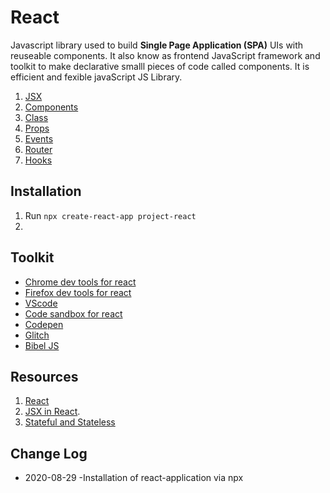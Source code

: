 # React

Javascript library used to build **Single Page Application (SPA)** UIs with reuseable components.
It also know as frontend JavaScript framework and toolkit to make declarative smalll pieces of code called components.
It is efficient and fexible javaScript JS Library.

  1. [JSX](https://github.com/arsibux/react-app/blob/main/docs/jsx.md)
  2. [Components](https://github.com/arsibux/react-app/blob/main/docs/components.md)
  3. [Class](https://github.com/arsibux/react-app/blob/main/docs/class.md)
  4. [Props](https://github.com/arsibux/react-app/blob/main/docs/props.md)
  5. [Events](https://github.com/arsibux/react-app/blob/main/docs/events.md)
  6. [Router](https://github.com/arsibux/react-app/blob/main/docs/router.md)
  7. [Hooks](https://github.com/arsibux/react-app/blob/main/docs/hooks.md)

## Installation

  1. Run `npx create-react-app project-react`
  2.

## Toolkit

  - [Chrome dev tools for react](https://chrome.google.com/webstore/detail/react-developer-tools/fmkadmapgofadopljbjfkapdkoienihi?hl=en)
  - [Firefox dev tools for react](https://addons.mozilla.org/en-GB/firefox/addon/react-devtools/)
  - [VScode](https://code.visualstudio.com/download)
  - [Code sandbox for react](https://codesandbox.io/s/new?utm_source=dotnew)
  - [Codepen](https://codepen.io/)
  - [Glitch](https://glitch.com/)
  - [Bibel JS](https://babeljs.io/repl/)

## Resources

  1. [React](https://reactjs.org/docs/getting-started.html)
  2. [JSX in React](https://www.w3schools.com/react/react_jsx.asp).
  3. [Stateful and Stateless](https://programmingwithmosh.com/javascript/stateful-stateless-components-react/)

## Change Log

- 2020-08-29
  -Installation of react-application via npx